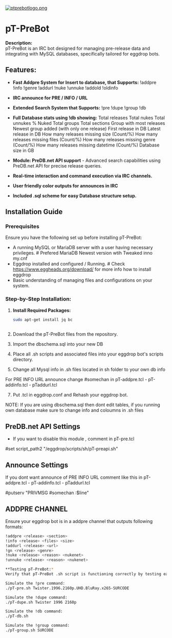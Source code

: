 [![ptprebotlogo.png](https://i.postimg.cc/VkX7xBFr/ptprebotlogo.png)](https://postimg.cc/jDdQNfmt)

# pT-PreBot

**Description:**  
pT-PreBot is an IRC bot designed for managing pre-release data and integrating with MySQL databases, specifically tailored for eggdrop bots.

## Features:
- **Fast Addpre System for Insert to database, that Supports:** !addpre !info !genre !addurl !nuke !unnuke !addold !oldinfo
- **IRC announce for PRE / INFO / URL**
- **Extended Search System that Supports:** !pre !dupe !group !db
- **Full Database stats using !db showing:**
  Total releases
  Total nukes
  Total unnukes
  % Nuked
  Total groups
  Total sections
  Group with most releases
  Newest group added (with only one release)
  First release in DB
  Latest release in DB
  How many releases missing size (Count/%)
  How many releases missing files (Count/%)
  How many releases missing genre (Count/%)
  How many releases missing datetime (Count/%)
  Database size in GB
  
- **Module: PreDB.net API support** - Advanced search capabilities using PreDB.net API for precise release queries.
- **Real-time interaction and command execution via IRC channels.**
- **User friendly color outputs for announces in IRC**
- **Included .sql scheme for easy Database structure setup.**

## Installation Guide

### Prerequisites

Ensure you have the following set up before installing pT-PreBot:

- A running MySQL or MariaDB server with a user having necessary privileges. # Prefered MariaDB Newest version wtih Tweaked inno my.cnf
- Eggdrop installed and configured / Running. # Check https://www.eggheads.org/download/ for more info how to install eggdrop
- Basic understanding of managing files and configurations on your system.

### Step-by-Step Installation:

1. **Install Required Packages:**
   ```bash
   sudo apt-get install jq bc
  
2. Download the pT-PreBot files from the repository.

3. Import the dbschema.sql into your new DB

4. Place all .sh scripts and associated files into your eggdrop bot's scripts directory.
   
5. Change all Mysql info in .sh files located in sh folder to your own db info

For PRE INFO URL announce change #somechan in pT-addpre.tcl - pT-addinfo.tcl - pTaddurl.tcl

7. Put .tcl in eggdrop.conf and Rehash your eggdrop bot.

NOTE: If you are using dbschema.sql then dont edit tables, if you running own database make sure to change info and coloumns in .sh files

## **PreDB.net API Settings**
- If you want to disable this module , comment in pT-pre.tcl
   
#set script_path2 "/eggdrop/scripts/sh/pT-preapi.sh"

## **Announce Settings**

If you dont want announce of PRE INFO URL
comment like this in pT-addpre.tcl - pT-addinfo.tcl - pTaddurl.tcl

#putserv "PRIVMSG #somechan :$line"

## **ADDPRE CHANNEL**

Ensure your eggdrop bot is in a addpre channel that outputs following formats:
```bash
!addpre <release> <section>
!info <release> <files> <size>
!addurl <release> <url>
!gn <release> <genre>
!nuke <release> <reason> <nukenet>
!unnuke <release> <reason> <nukenet>

**Testing pT-PreBot:*
Verify that pT-PreBot .sh script is functioning correctly by testing each command in terminal executing shell script:

Simulate the !pre command:
./pT-pre.sh Twister.1996.2160p.UHD.BluRay.x265-SURCODE

Simulate the !dupe command:
./pT-dupe.sh Twister 1996 2160p

Simulate the !db command:
./pT-db.sh

Simulate the !group command:
./pT-group.sh SURCODE

